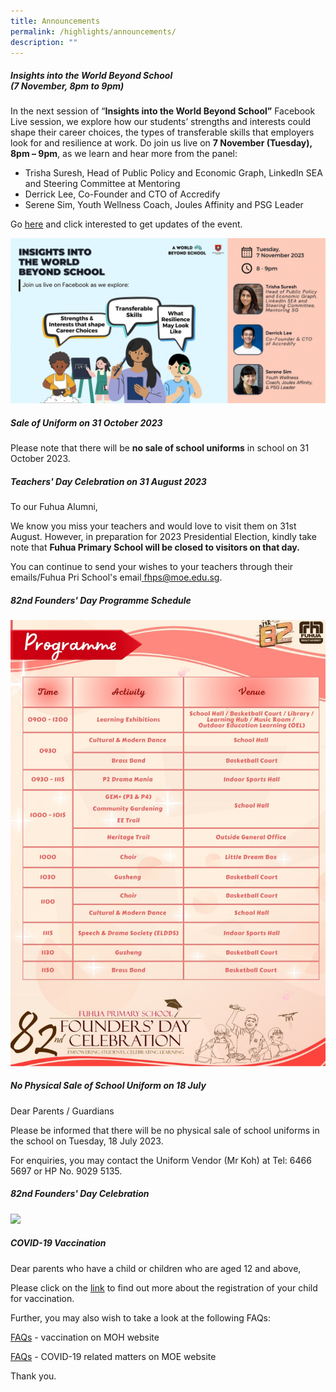 ```yaml
---
title: Announcements
permalink: /highlights/announcements/
description: ""
---
```

##### **Insights into the World Beyond School <br>(7 November, 8pm to 9pm)**
       

In the next session of “**Insights into the World Beyond School”** Facebook Live session, we explore how our students’ strengths and interests could shape their career choices, the types of transferable skills that employers look for and resilience at work. Do join us live on **7 November (Tuesday), 8pm – 9pm**, as we learn and hear more from the panel:

* Trisha Suresh, Head of Public Policy and Economic Graph, LinkedIn SEA and Steering Committee at Mentoring 
* Derrick Lee, Co-Founder and CTO of Accredify
* Serene Sim, Youth Wellness Coach, Joules Affinity and PSG Leader

Go [here](https://go.gov.sg/awbs-nov1)    and click interested to get updates of the event.

![](/images/fblive.jpg)


##### **Sale of Uniform on 31 October 2023**
Please note that there will be **no sale of  school uniforms** in school on 31 October 2023.

##### **Teachers' Day Celebration on 31 August 2023**
To our Fuhua Alumni,

We know you miss your teachers and would love to visit them on 31st August. However, in preparation for 2023 Presidential Election, kindly take note that **Fuhua Primary School will be closed to visitors on that day.**

You can continue to send your wishes to your teachers through their emails/Fuhua Pri School's email[ fhps@moe.edu.sg]( fhps@moe.edu.sg).

##### **82nd Founders' Day Programme Schedule**
![](/images/Highlights/Announcements/82nd%20founders'%20day%20schedule%20(21%20july).jpeg)


##### **No Physical Sale of School Uniform on 18 July**
Dear Parents / Guardians

Please be informed that there will be no physical sale of school uniforms in the school on Tuesday, 18 July 2023.

For enquiries, you may contact the Uniform Vendor (Mr Koh) at Tel: 6466 5697 or HP No. 9029 5135.

##### **82nd Founders' Day Celebration**
![](/images/Highlights/Announcements/82%20founders%20day%20invitation%20card%20(version%201)%20copy.jpg)




##### **COVID-19 Vaccination**


Dear parents who have a child or children who are aged 12 and above,

Please click on the&nbsp;[link](https://www.facebook.com/6788957003/posts/10160860961292004/?d=n)&nbsp;to find out more about the registration of your child for vaccination.&nbsp;

Further, you may also wish to take a look at the following FAQs:  

[FAQs](https://www.vaccine.gov.sg/faq?fbclid=IwAR2TXOsoTOxmYXNc9UWHl55BEXN1jnSv0fdf5BnSWc6ahQK5sD_45V2FDWo)&nbsp;\- vaccination on MOH website

[FAQs](https://www.moe.gov.sg/faqs-covid-19-infection?fbclid=IwAR1VomcwmrpC9QxseNGbRgz2d_4SHOncHHkbPLO7ea5_8WtQqOsjuibe-GU)&nbsp;\- COVID-19 related matters on MOE website

  

Thank you.
